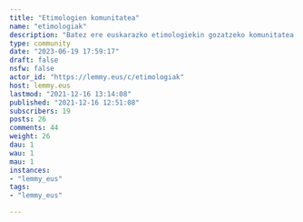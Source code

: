 ```yaml
---
title: "Etimologien komunitatea" 
name: "etimologiak"
description: "Batez ere euskarazko etimologiekin gozatzeko komunitatea da hau, baina edozein hizkuntzatako hitz, mailegu eta bitxikeriekin ere bai.Elkarrizketa serioa eta zientifikoa onartzen eta eskertzen dira, baina serioegi aritzea eta haserretzea ez. Bromak eta hitzen jatorriekin pixka bat amestea onartzen da, baina suposizioak egiten ari bazara, badirudi... imaginatzen hau datorrela... bezalakoak erabili. Arau hauek denborarekin aldatu daitezke, baina etimologiekin gozatzeko araua betirako da ;-) Ongi etorri!PD: hemengo moderatzailea [@mikelgs@lemmy.eus](https://lemmy.eus/u/mikelgs) da, zalantzarik izanez gero bidali mezu bat."
type: community
date: "2023-06-19 17:59:17"
draft: false
nsfw: false
actor_id: "https://lemmy.eus/c/etimologiak"
host: lemmy.eus
lastmod: "2021-12-16 13:14:08"
published: "2021-12-16 12:51:08"
subscribers: 19
posts: 26
comments: 44
weight: 26
dau: 1
wau: 1
mau: 1
instances:
- "lemmy_eus"
tags: 
- "lemmy_eus"

---
```


